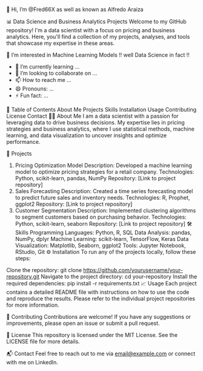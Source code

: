  👋 Hi, I’m @Fred66X as well as known as Alfredo Araiza
 
 📊 Data Science and Business Analytics Projects
      Welcome to my GitHub repository! I'm a data scientist with a focus on pricing and business analytics. Here, you'll find a collection of my projects, analyses, and tools that showcase my expertise in these areas.
      
 👀 I’m interested in Machine Learning Models !! well Data Science in fact !!
 
- 🌱 I’m currently learning ...
- 💞️ I’m looking to collaborate on ...
- 📫 How to reach me ...
- 😄 Pronouns: ...
- ⚡ Fun fact: ...

<!---
Fred66X/Fred66X is a ✨ special ✨ repository because its `README.md` (this file) appears on your GitHub profile.
You can click the Preview link to take a look at your changes.
--->

📝 Table of Contents
About Me
Projects
Skills
Installation
Usage
Contributing
License
Contact
👨‍💼 About Me
I am a data scientist with a passion for leveraging data to drive business decisions. My expertise lies in pricing strategies and business analytics, where I use statistical methods, machine learning, and data visualization to uncover insights and optimize performance.

🚀 Projects
1. Pricing Optimization Model
Description: Developed a machine learning model to optimize pricing strategies for a retail company.
Technologies: Python, scikit-learn, pandas, NumPy
Repository: [Link to project repository]
2. Sales Forecasting
Description: Created a time series forecasting model to predict future sales and inventory needs.
Technologies: R, Prophet, ggplot2
Repository: [Link to project repository]
3. Customer Segmentation
Description: Implemented clustering algorithms to segment customers based on purchasing behavior.
Technologies: Python, scikit-learn, seaborn
Repository: [Link to project repository]
🛠️ Skills
Programming Languages: Python, R, SQL
Data Analysis: pandas, NumPy, dplyr
Machine Learning: scikit-learn, TensorFlow, Keras
Data Visualization: Matplotlib, Seaborn, ggplot2
Tools: Jupyter Notebook, RStudio, Git
⚙️ Installation
To run any of the projects locally, follow these steps:

Clone the repository:
git clone https://github.com/yourusername/your-repository.git
Navigate to the project directory:
cd your-repository
Install the required dependencies:
pip install -r requirements.txt
📈 Usage
Each project contains a detailed README file with instructions on how to use the code and reproduce the results. Please refer to the individual project repositories for more information.

🤝 Contributing
Contributions are welcome! If you have any suggestions or improvements, please open an issue or submit a pull request.

📜 License
This repository is licensed under the MIT License. See the LICENSE file for more details.

📬 Contact
Feel free to reach out to me via email@example.com or connect with me on LinkedIn.
